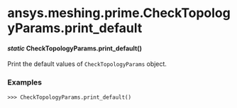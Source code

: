 <a id="ansys-meshing-prime-checktopologyparams-print-default"></a>

# ansys.meshing.prime.CheckTopologyParams.print_default

<a id="ansys.meshing.prime.CheckTopologyParams.print_default"></a>

#### *static* CheckTopologyParams.print_default()

Print the default values of `CheckTopologyParams` object.

### Examples

```pycon
>>> CheckTopologyParams.print_default()
```

<!-- !! processed by numpydoc !! -->
